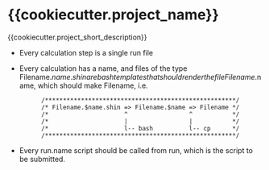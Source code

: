 # {{cookiecutter.project_name}}
{{cookiecutter.project_short_description}}

- Every calculation step is a single run file
- Every calculation has a name, and files of the type Filename.$name.shin
  are bash templates that should render the file Filename.$name, which should
  make Filename, i.e.

            /*****************************************************/
            /* Filename.$name.shin => Filename.$name => Filename */
            /*                     ^                 ^           */
            /*                     |                 |           */
            /*                     l-- bash          l-- cp      */
            /*****************************************************/
- Every run.name script should be called from run, which is the script to be
  submitted.

